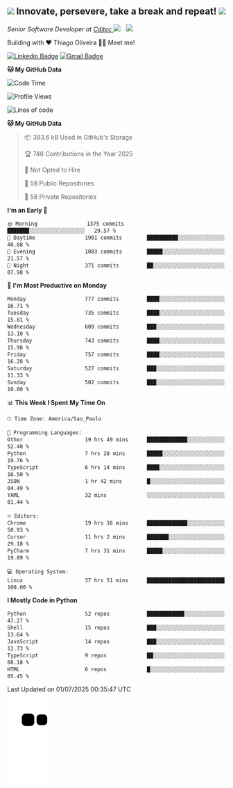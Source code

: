 <h2><img src="https://emojis.slackmojis.com/emojis/images/1531849430/4246/blob-sunglasses.gif?1531849430" width="30"/> Innovate, persevere, take a break and repeat! <img src="https://media.giphy.com/media/12oufCB0MyZ1Go/giphy.gif" width="50"></h2>
<img align='right' src="https://media.giphy.com/media/M9gbBd9nbDrOTu1Mqx/giphy.gif" width="230">
<p><em>Senior Software Developer at <a href="https://www.cditec.com.br/">Cditec
</a><img src="https://media.giphy.com/media/WUlplcMpOCEmTGBtBW/giphy.gif" width="30"> 
</em></p>



Building with ❤️ Thiago Oliveira 👋🏽 Meet me!

[![Linkedin Badge](https://img.shields.io/badge/-Thiago-blue?style=flat-square&logo=Linkedin&logoColor=white&link=https://www.linkedin.com/in/tgmarinho/)](https://www.linkedin.com/in/thiagoceconelo/) 
[![Gmail Badge](https://img.shields.io/badge/-thiceconelo@gmail.com-c14438?style=flat-square&logo=Gmail&logoColor=white&link=mailto:thiceconelo@gmail.com)](mailto:thiceconelo@gmail.com)

</em></p>

<!-- <span style="height ">
![Anurag's GitHub stats](https://github-readme-stats.vercel.app/api?username=arthurspk&show_icons=true&theme=tokyonight)
</span> -->

**🐱 My GitHub Data** 
<!--START_SECTION:waka-->
![Code Time](http://img.shields.io/badge/Code%20Time-3%2C324%20hrs%2059%20mins-blue)

![Profile Views](http://img.shields.io/badge/Profile%20Views-0-blue)

![Lines of code](https://img.shields.io/badge/From%20Hello%20World%20I%27ve%20Written-8.8%20million%20lines%20of%20code-blue)

**🐱 My GitHub Data** 

> 📦 383.6 kB Used in GitHub's Storage 
 > 
> 🏆 748 Contributions in the Year 2025
 > 
> 🚫 Not Opted to Hire
 > 
> 📜 58 Public Repositories 
 > 
> 🔑 58 Private Repositories 
 > 
**I'm an Early 🐤** 

```text
🌞 Morning                1375 commits        ███████░░░░░░░░░░░░░░░░░░   29.57 % 
🌆 Daytime                1901 commits        ██████████░░░░░░░░░░░░░░░   40.88 % 
🌃 Evening                1003 commits        █████░░░░░░░░░░░░░░░░░░░░   21.57 % 
🌙 Night                  371 commits         ██░░░░░░░░░░░░░░░░░░░░░░░   07.98 % 
```
📅 **I'm Most Productive on Monday** 

```text
Monday                   777 commits         ████░░░░░░░░░░░░░░░░░░░░░   16.71 % 
Tuesday                  735 commits         ████░░░░░░░░░░░░░░░░░░░░░   15.81 % 
Wednesday                609 commits         ███░░░░░░░░░░░░░░░░░░░░░░   13.10 % 
Thursday                 743 commits         ████░░░░░░░░░░░░░░░░░░░░░   15.98 % 
Friday                   757 commits         ████░░░░░░░░░░░░░░░░░░░░░   16.28 % 
Saturday                 527 commits         ███░░░░░░░░░░░░░░░░░░░░░░   11.33 % 
Sunday                   502 commits         ███░░░░░░░░░░░░░░░░░░░░░░   10.80 % 
```


📊 **This Week I Spent My Time On** 

```text
🕑︎ Time Zone: America/Sao_Paulo

💬 Programming Languages: 
Other                    19 hrs 49 mins      █████████████░░░░░░░░░░░░   52.40 % 
Python                   7 hrs 28 mins       █████░░░░░░░░░░░░░░░░░░░░   19.76 % 
TypeScript               6 hrs 14 mins       ████░░░░░░░░░░░░░░░░░░░░░   16.50 % 
JSON                     1 hr 42 mins        █░░░░░░░░░░░░░░░░░░░░░░░░   04.49 % 
YAML                     32 mins             ░░░░░░░░░░░░░░░░░░░░░░░░░   01.44 % 

🔥 Editors: 
Chrome                   19 hrs 16 mins      █████████████░░░░░░░░░░░░   50.93 % 
Cursor                   11 hrs 2 mins       ███████░░░░░░░░░░░░░░░░░░   29.18 % 
PyCharm                  7 hrs 31 mins       █████░░░░░░░░░░░░░░░░░░░░   19.89 % 

💻 Operating System: 
Linux                    37 hrs 51 mins      █████████████████████████   100.00 % 
```

**I Mostly Code in Python** 

```text
Python                   52 repos            ████████████░░░░░░░░░░░░░   47.27 % 
Shell                    15 repos            ███░░░░░░░░░░░░░░░░░░░░░░   13.64 % 
JavaScript               14 repos            ███░░░░░░░░░░░░░░░░░░░░░░   12.73 % 
TypeScript               9 repos             ██░░░░░░░░░░░░░░░░░░░░░░░   08.18 % 
HTML                     6 repos             █░░░░░░░░░░░░░░░░░░░░░░░░   05.45 % 
```




 Last Updated on 01/07/2025 00:35:47 UTC
<!--END_SECTION:waka-->

![Snake animation](https://github.com/rafaballerini/rafaballerini/blob/output/github-contribution-grid-snake.svg)


<!---
ceconelo/ceconelo is a ✨ special ✨ repository because its `README.md` (this file) appears on your GitHub profile.
You can click the Preview link to take a look at your changes.
--->
